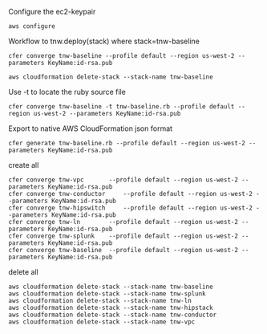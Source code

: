 Configure the ec2-keypair

```aws configure```


Workflow to tnw.deploy(stack) where stack=tnw-baseline

```cfer converge tnw-baseline --profile default --region us-west-2 --parameters KeyName:id-rsa.pub```

```aws cloudformation delete-stack --stack-name tnw-baseline```

Use -t to locate the ruby source file

```cfer converge tnw-baseline -t tnw-baseline.rb --profile default --region us-west-2 --parameters KeyName:id-rsa.pub```

Export to native  AWS CloudFormation json format

```cfer generate tnw-baseline.rb --profile default --region us-west-2 --parameters KeyName:id-rsa.pub```

create  all
```
cfer converge tnw-vpc 		--profile default --region us-west-2 --parameters KeyName:id-rsa.pub
cfer converge tnw-conductor 	--profile default --region us-west-2 --parameters KeyName:id-rsa.pub
cfer converge tnw-hipswitch 	--profile default --region us-west-2 --parameters KeyName:id-rsa.pub
cfer converge tnw-ln 		--profile default --region us-west-2 --parameters KeyName:id-rsa.pub
cfer converge tnw-splunk 	--profile default --region us-west-2 --parameters KeyName:id-rsa.pub
cfer converge tnw-baseline 	--profile default --region us-west-2 --parameters KeyName:id-rsa.pub
```

delete all
```
aws cloudformation delete-stack --stack-name tnw-baseline
aws cloudformation delete-stack --stack-name tnw-splunk
aws cloudformation delete-stack --stack-name tnw-ln
aws cloudformation delete-stack --stack-name tnw-hipstack
aws cloudformation delete-stack --stack-name tnw-conductor
aws cloudformation delete-stack --stack-name tnw-vpc
```
